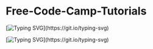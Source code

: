 # Free-Code-Camp-Tutorials

[![Typing SVG](https://readme-typing-svg.demolab.com?font=Jacquard+24+Charted&size=30&pause=1000&color=0CF7F4&center=true&vCenter=true&random=false&width=435&lines=Free+Code+Camp+Learning;)](https://git.io/typing-svg)

[![Typing SVG](https://readme-typing-svg.demolab.com?font=Chewy&size=30&pause=1000&color=0CF7F4&center=true&vCenter=true&random=false&width=435&lines=Free+Code+Camp+Tutorials;Coming+Soon.......;)](https://git.io/typing-svg)

